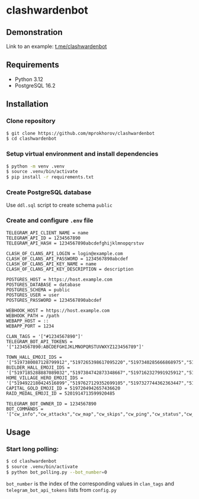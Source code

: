 # clashwardenbot

## Demonstration

Link to an example: [t.me/clashwardenbot](https://t.me/clashwardenbot)

## Requirements

- Python 3.12
- PostgreSQL 16.2

## Installation

### Clone repository

```bash
$ git clone https://github.com/mprokhorov/clashwardenbot
$ cd clashwardenbot
```

### Setup virtual environment and install dependencies

```bash
$ python -m venv .venv
$ source .venv/bin/activate
$ pip install -r requirements.txt
```
### Create PostgreSQL database

Use ```ddl.sql``` script to create schema ```public```


### Create and configure `.env` file

```
TELEGRAM_API_CLIENT_NAME = name
TELEGRAM_API_ID = 1234567890
TELEGRAM_API_HASH = 1234567890abcdefghijklmnopqrstuv

CLASH_OF_CLANS_API_LOGIN = login@example.com
CLASH_OF_CLANS_API_PASSWORD = 1234567890abcdef
CLASH_OF_CLANS_API_KEY_NAME = name
CLASH_OF_CLANS_API_KEY_DESCRIPTION = description

POSTGRES_HOST = https://host.example.com
POSTGRES_DATABASE = database
POSTGRES_SCHEMA = public
POSTGRES_USER = user
POSTGRES_PASSWORD = 1234567890abcdef

WEBHOOK_HOST = https://host.example.com
WEBHOOK_PATH = /path
WEBAPP_HOST = ::
WEBAPP_PORT = 1234

CLAN_TAGS = '["#1234567890"]'
TELEGRAM_BOT_API_TOKENS = '["1234567890:ABCDEFGHIJKLMNOPQRSTUVWXYZ123456789"]'

TOWN_HALL_EMOJI_IDS = '["5197380087128799912","5197265398617095220","5197340285666868975","5197615794934006616","5197676770584704648","5197477823404587838","5197513793755690795","5197300290931407279","5197425884365078232","5197371029042774532","5197396090176945787","5197313961812310251","5197163728151263266","5197412432527506000","5197603472672833857","5197190258164252027"]'
BUILDER_HALL_EMOJI_IDS = '["5197185288887089032","5197384742873348667","5197162327991925912","5197658349469973569","5197670899364412474","5197268508173417952","5197582057965894463","5197292259342564294","5197283252796144107","5197379756416319086"]'
HOME_VILLAGE_HERO_EMOJI_IDS = '["5194922180424516899","5197627129352699105","5197327744362363447","5197329312025425842"]'
CAPITAL_GOLD_EMOJI_ID = 5197204942657436620
RAID_MEDAL_EMOJI_ID = 5201914713599920485

TELEGRAM_BOT_OWNER_ID = 1234567890
BOT_COMMANDS = '["cw_info","cw_attacks","cw_map","cw_skips","cw_ping","cw_status","cw_list","raids_info","raids_loot","raids_skips","raids_ping","raids_analysis","cwl_info","cwl_attacks","cwl_map","cwl_skips","cwl_ping","cwl_clans","player_info","members","donations","contributions","events","admin","alert","ping"]'
```


## Usage

### Start long polling:

```bash
$ cd clashwardenbot
$ source .venv/bin/activate
$ python bot_polling.py --bot_number=0
```
```bot_number``` is the index of the corresponding values in ```clan_tags``` and ```telegram_bot_api_tokens``` lists from ```config.py```
